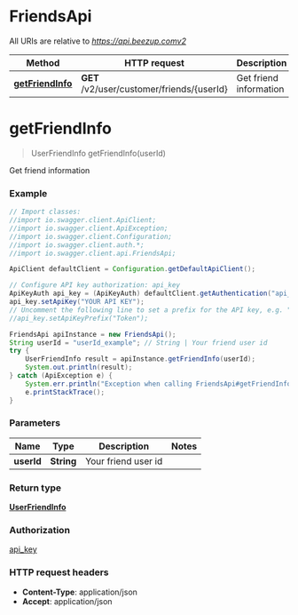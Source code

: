 # FriendsApi

All URIs are relative to *https://api.beezup.comv2*

Method | HTTP request | Description
------------- | ------------- | -------------
[**getFriendInfo**](FriendsApi.md#getFriendInfo) | **GET** /v2/user/customer/friends/{userId} | Get friend information


<a name="getFriendInfo"></a>
# **getFriendInfo**
> UserFriendInfo getFriendInfo(userId)

Get friend information

### Example
```java
// Import classes:
//import io.swagger.client.ApiClient;
//import io.swagger.client.ApiException;
//import io.swagger.client.Configuration;
//import io.swagger.client.auth.*;
//import io.swagger.client.api.FriendsApi;

ApiClient defaultClient = Configuration.getDefaultApiClient();

// Configure API key authorization: api_key
ApiKeyAuth api_key = (ApiKeyAuth) defaultClient.getAuthentication("api_key");
api_key.setApiKey("YOUR API KEY");
// Uncomment the following line to set a prefix for the API key, e.g. "Token" (defaults to null)
//api_key.setApiKeyPrefix("Token");

FriendsApi apiInstance = new FriendsApi();
String userId = "userId_example"; // String | Your friend user id
try {
    UserFriendInfo result = apiInstance.getFriendInfo(userId);
    System.out.println(result);
} catch (ApiException e) {
    System.err.println("Exception when calling FriendsApi#getFriendInfo");
    e.printStackTrace();
}
```

### Parameters

Name | Type | Description  | Notes
------------- | ------------- | ------------- | -------------
 **userId** | **String**| Your friend user id |

### Return type

[**UserFriendInfo**](UserFriendInfo.md)

### Authorization

[api_key](../README.md#api_key)

### HTTP request headers

 - **Content-Type**: application/json
 - **Accept**: application/json

